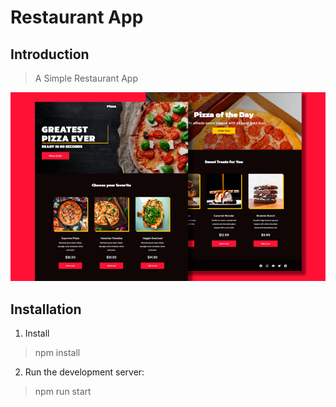 # Restaurant App

## Introduction

> A Simple Restaurant App

![Pizza Page](src/images/website-pizza.png)

## Installation

1. Install

> npm install 

2. Run the development server:

> npm run start 
